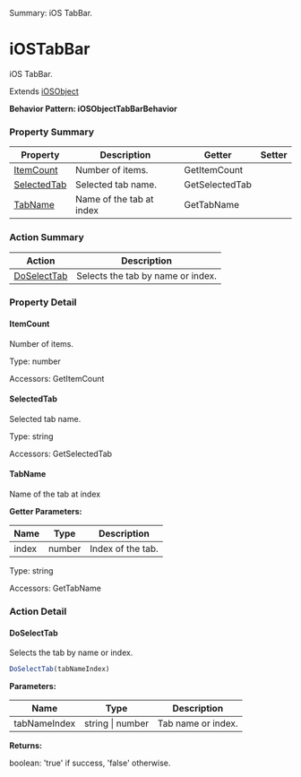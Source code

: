 Summary: iOS TabBar.

# iOSTabBar

iOS TabBar.
 
Extends [iOSObject](iOSObject.md)





**Behavior Pattern: iOSObjectTabBarBehavior**


<!-- ============================== property summary ========================== -->

	

### Property Summary

| **Property** | **Description** | **Getter** | **Setter** |
| ------------ | --------------- | ---------- | ---------- |
| [ItemCount](#itemcount) | Number of items. | GetItemCount |  |
| [SelectedTab](#selectedtab) | Selected tab name. | GetSelectedTab |  |
| [TabName](#tabname) | Name of the tab at index | GetTabName |  |



	
<!-- ============================== action summary ========================== -->



### Action Summary

|  **Action** | **Description** | 
| ----------- | --------------- |
|	[DoSelectTab](#doselecttab) | Selects the tab by name or index. |




<!-- ============================== property detail ========================== -->
	
### Property Detail
		
<a name="ItemCount"></a>
#### ItemCount


Number of items.

			
	
			
Type: number
			
			
Accessors: GetItemCount
			
		
<a name="SelectedTab"></a>
#### SelectedTab


Selected tab name.

			
	
			
Type: string
			
			
Accessors: GetSelectedTab
			
		
<a name="TabName"></a>
#### TabName


Name of the tab at index

			
**Getter Parameters:**

| **Name** | **Type** | **Description** |
| -------- | -------- | --------------- |	
| index | number | Index of the tab. |


	
			
Type: string
			
			
Accessors: GetTabName
			
		
	
	
<!-- ============================== action detail ========================== -->
	
### Action Detail
		
<a name="DoSelectTab"></a>    
#### DoSelectTab

Selects the tab by name or index.

```javascript
DoSelectTab(tabNameIndex) 
```


**Parameters:**

|	**Name** | **Type** | **Description** |
| ---------- | -------- | --------------- |
| tabNameIndex | string \| number |	Tab name or index. |




**Returns:**

boolean: 'true' if success, 'false' otherwise.



<a name="see.also.iostabbar.doselecttab"></a>

	

